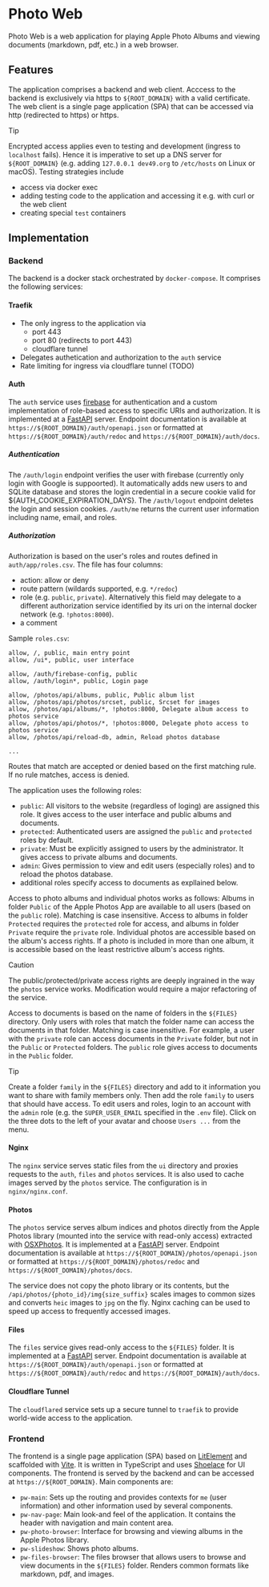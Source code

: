 # Photo Web

Photo Web is a web application for playing Apple Photo Albums and viewing documents (markdown, pdf, etc.) in a web browser.

## Features

The application comprises a backend and web client. Acccess to the backend  is exclusively via https to `${ROOT_DOMAIN}` with a valid certificate. The web client is a single page application (SPA) that can be accessed via http (redirected to https) or https.

> [!TIP]
> Encrypted access applies even to testing and development (ingress to `localhost` fails). Hence it is imperative to set up a DNS server for `${ROOT_DOMAIN}` (e.g. adding `127.0.0.1 dev49.org` to `/etc/hosts` on Linux or macOS). Testing strategies include
>
> * access via docker exec
> * adding testing code to the application and accessing it e.g. with curl or the web client
> * creating special `test` containers

## Implementation

### Backend

The backend is a docker stack orchestrated by `docker-compose`. It comprises the following services:

#### Traefik

* The only ingress to the application via
  * port 443
  * port 80 (redirects to port 443)
  * cloudflare tunnel
* Delegates authetication and authorization to the `auth` service
* Rate limiting for ingress via cloudflare tunnel (TODO)

#### Auth

The `auth` service uses [firebase](https://firebase.google.com/) for authentication and a custom implementation of role-based access to specific URIs and authorization.
It is implemented at a [FastAPI](https://fastapi.tiangolo.com/) server. Endpoint documentation is available at `https://${ROOT_DOMAIN}/auth/openapi.json` or formatted at `https://${ROOT_DOMAIN}/auth/redoc` and `https://${ROOT_DOMAIN}/auth/docs`.

##### Authentication

The `/auth/login` endpoint verifies the user with firebase (currently only login with Google is suppoorted). It automatically adds new users to and SQLite database and stores the login credential in a secure cookie valid for ${AUTH_COOKIE_EXPIRATION_DAYS}. The `/auth/logout` endpoint deletes the login and session cookies. `/auth/me` returns the current user information including name, email, and roles.

##### Authorization

Authorization is based on the user's roles and routes defined in `auth/app/roles.csv`. The file has four columns:

* action: allow or deny
* route pattern (wildards supported, e.g. `*/redoc`)
* role (e.g. `public`, `private`). Alternatively this field may delegate to a different authorization service identified by its uri on the internal docker network (e.g. `!photos:8000`).
* a comment

Sample `roles.csv`:

```csv
allow, /, public, main entry point
allow, /ui*, public, user interface

allow, /auth/firebase-config, public
allow, /auth/login*, public, Login page

allow, /photos/api/albums, public, Public album list
allow, /photos/api/photos/srcset, public, Srcset for images
allow, /photos/api/albums/*, !photos:8000, Delegate album access to photos service
allow, /photos/api/photos/*, !photos:8000, Delegate photo access to photos service
allow, /photos/api/reload-db, admin, Reload photos database

...
```

Routes that match are accepted or denied based on the first matching rule. If no rule matches, access is denied.

The application uses the following roles:

* `public`: All visitors to the website (regardless of loging) are assigned this role. It gives access to the user interface and public albums and documents.
* `protected`: Authenticated users are assigned the `public` and `protected` roles by default.
* `private`: Must be explicitly assigned to users by the administrator. It gives access to private albums and documents.
* `admin`: Gives permission to view and edit users (especially roles) and to reload the photos database.
* additional roles specify access to documents as expllained below.

Access to photo albums and individual photos works as follows: Albums in folder `Public` of the Apple Photos App are available to all users (based on the `public` role). Matching is case insensitive. Access to albums in folder `Protected` requires the `protected` role for access, and albums in folder `Private` require the `private` role. Individual photos are accessible based on the album's access rights. If a photo is included in more than one album, it is accessible based on the least restrictive album's access rights.

> [!CAUTION]
> The public/protected/private access rights are deeply ingrained in the way the `photos` service works. Modification would require a major refactoring of the service.

Access to documents is based on the name of folders in the `${FILES}` directory. Only users with roles that match the folder name can access the documents in that folder. Matching is case insensitive. For example, a user with the `private` role can access documents in the `Private` folder, but not in the `Public` or `Protected` folders. The `public` role gives access to documents in the `Public` folder.

> [!TIP]
> Create a folder `family` in the `${FILES}` directory and add to it information you want to share with family members only. Then add the role `family` to users that should have access. To edit users and roles, login to an account with the `admin` role (e.g. the `SUPER_USER_EMAIL` specified in the `.env` file). Click on the three dots to the left of your avatar and choose `Users ...` from the menu.

#### Nginx

The `nginx` service serves static files from the `ui` directory and proxies requests to the `auth`, `files` and `photos` services. It is also used to cache images served by the `photos` service. The configuration is in `nginx/nginx.conf`.

#### Photos

The `photos` service serves album indices and photos directly from the Apple Photos library (mounted into the service with read-only access) extracted with [OSXPhotos](https://github.com/RhetTbull/osxphotos). It is implemented at a [FastAPI](https://fastapi.tiangolo.com/) server. Endpoint documentation is available at `https://${ROOT_DOMAIN}/photos/openapi.json` or formatted at `https://${ROOT_DOMAIN}/photos/redoc` and `https://${ROOT_DOMAIN}/photos/docs`.

The service does not copy the photo library or its contents, but the `/api/photos/{photo_id}/img{size_suffix}` scales images to common sizes and converts `heic` images to `jpg` on the fly. Nginx caching can be used to speed up access to frequently accessed images.

#### Files

The `files` service gives read-only access to the `${FILES}` folder. It is implemented at a [FastAPI](https://fastapi.tiangolo.com/) server. Endpoint documentation is available at `https://${ROOT_DOMAIN}/auth/openapi.json` or formatted at `https://${ROOT_DOMAIN}/auth/redoc` and `https://${ROOT_DOMAIN}/auth/docs`.

#### Cloudflare Tunnel

The `cloudflared` service sets up a secure tunnel to `traefik` to provide world-wide access to the application.

### Frontend

The frontend is a single page application (SPA) based on [LitElement](https://lit.dev/) and scaffolded with [Vite](https://vitejs.dev/). It is written in TypeScript and uses [Shoelace](https://shoelace.style/) for UI components. The frontend is served by the backend and can be accessed at `https://${ROOT_DOMAIN}`. Main components are:

* `pw-main`: Sets up the routing and provides contexts for `me` (user information) and other information used by several components.
* `pw-nav-page`: Main look-and feel of the application. It contains the header with navigation and main content area.
* `pw-photo-browser`: Interface for browsing and viewing albums in the Apple Photos library.
* `pw-slideshow`: Shows photo albums.
* `pw-files-browser`: The files browser that allows users to browse and view documents in the `${FILES}` folder. Renders common formats like markdown, pdf, and images.
